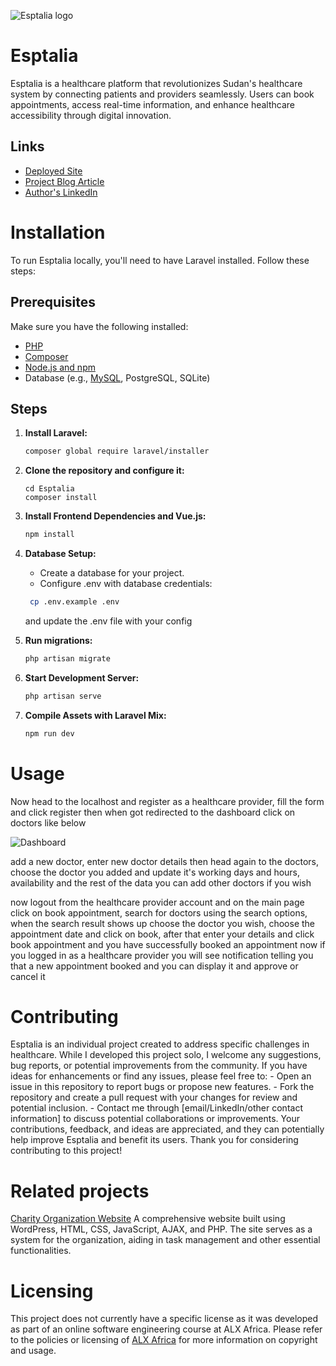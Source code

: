 ![Esptalia logo](https://github.com/MohdMuslim92/Esptalia/assets/122816330/9b15d1a3-3e31-4c99-8af0-d4d62a44dc73)


# Esptalia
Esptalia is a healthcare platform that revolutionizes Sudan's healthcare system by connecting patients and providers seamlessly. Users can book appointments, access real-time information, and enhance healthcare accessibility through digital innovation.
## Links
- [Deployed Site](http://innovateweb.tech)
- [Project Blog Article](https://medium.com/@mohdmuslim92/healthcare-simplified-building-esptalia-from-scratch-7d4146d483eb)
- [Author's LinkedIn](https://www.linkedin.com/in/mohdmuslim92/)

# Installation
To run Esptalia locally, you'll need to have Laravel installed. Follow these steps:
## Prerequisites

Make sure you have the following installed:

- [PHP](https://www.php.net/downloads)
- [Composer](https://getcomposer.org/download/)
- [Node.js and npm](https://nodejs.org/en/download/)
- Database (e.g., [MySQL](https://www.mysql.com/downloads/), PostgreSQL, SQLite)

## Steps

1. **Install Laravel:**

   ```bash
   composer global require laravel/installer
   ```
   
2. **Clone the repository and configure it:**

    ```git clone https://github.com/MohdMuslim92/Esptalia.git
    cd Esptalia
    composer install
    ```

3. **Install Frontend Dependencies and Vue.js:**

    ```bash
    npm install
    ```

4. **Database Setup:**
    * Create a database for your project.
    * Configure .env with database credentials:

   ```bash
    cp .env.example .env
    ```

    and update the .env file with your config
4. **Run migrations:**

    ```bash
    php artisan migrate
    ```

6. **Start Development Server:**

    ```bash
    php artisan serve
    ```

8. **Compile Assets with Laravel Mix:**

    ```bash
    npm run dev
    ```

# Usage
Now head to the localhost and register as a healthcare provider, fill the form and click register then when got redirected to the dashboard click on doctors like below

![Dashboard](https://github.com/MohdMuslim92/Esptalia/assets/122816330/57aee7f3-bf7b-4475-9a79-accb7792c67c)


add a new doctor, enter new doctor details
then head again to the doctors, choose the doctor you added and update it's working days and hours, availability and the rest of the data
you can add other doctors if you wish

now logout from the healthcare provider account and on the main page click on book appointment, search for doctors using the search options, when the search result shows up choose the doctor you wish, choose the appointment date and click on book, after that enter your details and click book appointment and you have successfully booked an appointment
now if you logged in as a healthcare provider you will see notification telling you that a new appointment booked and you can display it and approve or cancel it



# Contributing
Esptalia is an individual project created to address specific challenges in healthcare. While I developed this project solo, I welcome any suggestions, bug reports, or potential improvements from the community. If you have ideas for enhancements or find any issues, please feel free to:
    - Open an issue in this repository to report bugs or propose new features.
    - Fork the repository and create a pull request with your changes for review and potential inclusion.
    - Contact me through [email/LinkedIn/other contact information] to discuss potential collaborations or improvements.
Your contributions, feedback, and ideas are appreciated, and they can potentially help improve Esptalia and benefit its users. Thank you for considering contributing to this project!

# Related projects
[Charity Organization Website](https://basmaorphans.com)
A comprehensive website built using WordPress, HTML, CSS, JavaScript, AJAX, and PHP. The site serves as a system for the organization, aiding in task management and other essential functionalities.

# Licensing
This project does not currently have a specific license as it was developed as part of an online software engineering course at ALX Africa. Please refer to the policies or licensing of [ALX Africa](https://www.alxafrica.com/) for more information on copyright and usage.
